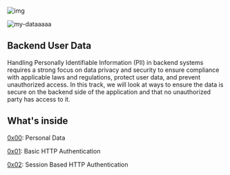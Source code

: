 ![img](https://assets.imaginablefutures.com/media/images/ALX_Logo.max-200x150.png)



![my-dataaaaa](https://media0.giphy.com/media/G1ifnX4d5tYFACktp9/200w.webp?cid=ecf05e473xp1amtn0qt0ws0l0suq2sh9lm28whpiw3xxfmb1&ep=v1_gifs_search&rid=200w.webp&ct=g)


## Backend User Data
Handling Personally Identifiable Information (PII) in backend systems requires a strong focus on data privacy and security to ensure compliance with applicable laws and regulations, protect user data, and prevent unauthorized access. In this track, we will look at ways to  ensure the data is secure on the backend side of the application and that no unauthorized party has access to it. 

## What's inside

[0x00](./0x00-personal_data): Personal Data

[0x01](./0x01-Basic_authentication): Basic HTTP Authentication

[0x02](./0x02-Session_authentication): Session Based HTTP Authentication

